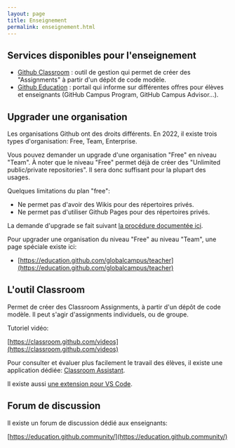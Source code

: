 ```yaml
---
layout: page
title: Enseignement
permalink: enseignement.html
---
```


## Services disponibles pour l'enseignement

- [Github Classroom](https://classroom.github.com/) : outil de gestion qui permet de créer des "Assignments" à partir d'un dépôt de code modèle.
- [Github Education](https://education.github.com/) : portail qui informe sur différentes offres pour élèves et enseignants (GitHub Campus Program, GitHub Campus Advisor...).

## Upgrader une organisation

Les organisations Github ont des droits différents. En 2022, il existe trois types d'organisation: Free, Team, Enterprise.

Vous pouvez demander un upgrade d'une organisation "Free" en niveau "Team". À noter que le niveau "Free" permet déjà de créer des "Unlimited public/private repositories". Il sera donc suffisant pour la plupart des usages.

Quelques limitations du plan "free":
- Ne permet pas d'avoir des Wikis pour des répertoires privés.
- Ne permet pas d'utiliser Github Pages pour des répertoires privés.

La demande d'upgrade se fait suivant [la procédure documentée ici](https://docs.github.com/en/education/explore-the-benefits-of-teaching-and-learning-with-github-education/use-github-in-your-classroom-and-research/apply-for-an-educator-or-researcher-discount).

Pour upgrader une organisation du niveau "Free" au niveau "Team", une page spéciale existe ici:

- [https://education.github.com/globalcampus/teacher](https://education.github.com/globalcampus/teacher)


## L'outil Classroom

Permet de créer des Classroom Assignments, à partir d'un dépôt de code modèle. Il peut s'agir d'assignments individuels, ou de groupe.

Tutoriel vidéo:

[https://classroom.github.com/videos](https://classroom.github.com/videos)

Pour consulter et évaluer plus facilement le travail des élèves, il existe une application dédiée: [Classroom Assistant](https://classroom.github.com/assistant).

Il existe aussi [une extension pour VS Code](https://marketplace.visualstudio.com/items?itemName=GitHub.classroom&ssr=false#overview).

## Forum de discussion

Il existe un forum de discussion dédié aux enseignants: 

[https://education.github.community/](https://education.github.community/)

